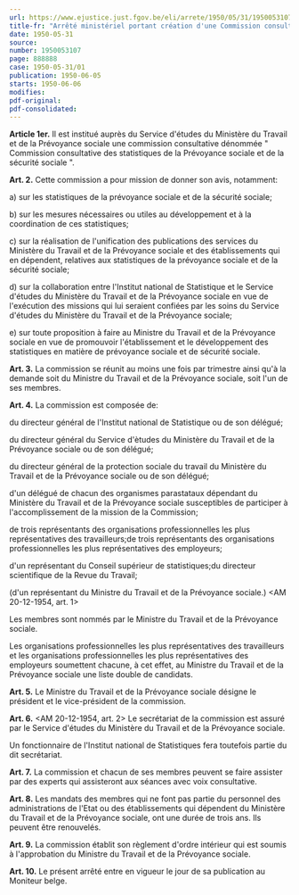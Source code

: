 ```yaml
---
url: https://www.ejustice.just.fgov.be/eli/arrete/1950/05/31/1950053107/justel
title-fr: "Arrêté ministériel portant création d'une Commission consultative des statistiques de la prévoyance sociale et de la sécurité sociale."
date: 1950-05-31
source:
number: 1950053107
page: 888888
case: 1950-05-31/01
publication: 1950-06-05
starts: 1950-06-06
modifies:
pdf-original:
pdf-consolidated:
---
```


**Article 1er.** Il est institué auprès du Service d'études du Ministère du Travail et de la Prévoyance sociale une commission consultative dénommée " Commission consultative des statistiques de la Prévoyance sociale et de la sécurité sociale ".

**Art. 2.** Cette commission a pour mission de donner son avis, notamment:

   a) sur les statistiques de la prévoyance sociale et de la sécurité sociale;

   b) sur les mesures nécessaires ou utiles au développement et à la coordination de ces statistiques;

   c) sur la réalisation de l'unification des publications des services du Ministère du Travail et de la Prévoyance sociale et des établissements qui en dépendent, relatives aux statistiques de la prévoyance sociale et de la sécurité sociale;

   d) sur la collaboration entre l'Institut national de Statistique et le Service d'études du Ministère du Travail et de la Prévoyance sociale en vue de l'exécution des missions qui lui seraient confiées par les soins du Service d'études du Ministère du Travail et de la Prévoyance sociale;

   e) sur toute proposition à faire au Ministre du Travail et de la Prévoyance sociale en vue de promouvoir l'établissement et le développement des statistiques en matière de prévoyance sociale et de sécurité sociale.

**Art. 3.** La commission se réunit au moins une fois par trimestre ainsi qu'à la demande soit du Ministre du Travail et de la Prévoyance sociale, soit l'un de ses membres.

**Art. 4.** La commission est composée de:

du directeur général de l'Institut national de Statistique ou de son délégué;

du directeur général du Service d'ètudes du Ministère du Travail et de la Prévoyance sociale ou de son délégué;

du directeur général de la protection sociale du travail du Ministère du Travail et de la Prévoyance sociale ou de son délégué;

d'un délégué de chacun des organismes parastataux dépendant du Ministère du Travail et de la Prévoyance sociale susceptibles de participer à l'accomplissement de la mission de la Commission;

de trois représentants des organisations professionnelles les plus représentatives des travailleurs;de trois représentants des organisations professionnelles les plus représentatives des employeurs;

d'un représentant du Conseil supérieur de statistiques;du directeur scientifique de la Revue du Travail;

(d'un représentant du Ministre du Travail et de la Prévoyance sociale.) <AM 20-12-1954, art. 1>

Les membres sont nommés par le Ministre du Travail et de la Prévoyance sociale.

Les organisations professionnelles les plus représentatives des travailleurs et les organisations professionnelles les plus représentatives des employeurs soumettent chacune, à cet effet, au Ministre du Travail et de la Prévoyance sociale une liste double de candidats.

**Art. 5.** Le Ministre du Travail et de la Prévoyance sociale désigne le président et le vice-président de la commission.

**Art. 6.** <AM 20-12-1954, art. 2> Le secrétariat de la commission est assuré par le Service d'études du Ministère du Travail et de la Prévoyance sociale.

Un fonctionnaire de l'Institut national de Statistiques fera toutefois partie du dit secrétariat.

**Art. 7.** La commission et chacun de ses membres peuvent se faire assister par des experts qui assisteront aux séances avec voix consultative.

**Art. 8.** Les mandats des membres qui ne font pas partie du personnel des administrations de l'Etat ou des établissements qui dépendent du Ministère du Travail et de la Prévoyance sociale, ont une durée de trois ans. Ils peuvent être renouvelés.

**Art. 9.** La commission établit son règlement d'ordre intérieur qui est soumis à l'approbation du Ministre du Travail et de la Prévoyance sociale.

**Art. 10.** Le présent arrêté entre en vigueur le jour de sa publication au Moniteur belge.
